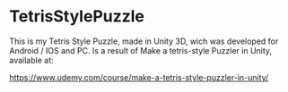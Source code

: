 # TetrisStylePuzzle
This is my Tetris Style Puzzle, made in Unity 3D, wich was developed for Android / IOS and PC.
Is a result of Make a tetris-style Puzzler in Unity, available at:

https://www.udemy.com/course/make-a-tetris-style-puzzler-in-unity/
